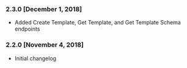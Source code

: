 ### 2.3.0 [December 1, 2018]
* Added Create Template, Get Template, and Get Template Schema endpoints

### 2.2.0 [November 4, 2018]
* Initial changelog
